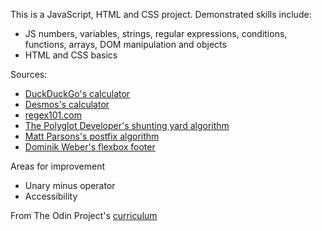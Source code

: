 This is a JavaScript, HTML and CSS project. Demonstrated skills include: 
- JS numbers, variables, strings, regular expressions, conditions, functions, arrays, DOM manipulation and objects
- HTML and CSS basics

Sources:
- [DuckDuckGo's calculator](https://duckduckgo.com/?q=calculator&t=osx&ia=calculator)
- [Desmos's calculator](https://www.desmos.com/fourfunction)
- [regex101.com](https://regex101.com)
- [The Polyglot Developer's shunting yard algorithm](https://www.thepolyglotdeveloper.com/2015/03/parse-with-the-shunting-yard-algorithm-using-javascript/)
- [Matt Parsons's postfix algorithm](https://www.parsonsmatt.org/2014/07/07/postfixjs.html)
- [Dominik Weber's flexbox footer](https://dev.to/domysee/keeping-the-footer-at-the-bottom-with-css-flexbox-5h5f)

Areas for improvement
- Unary minus operator
- Accessibility

From The Odin Project's [curriculum](https://www.theodinproject.com/lessons/calculator)